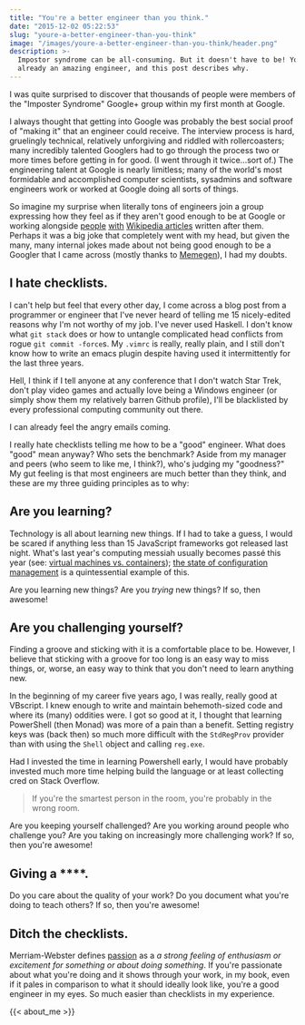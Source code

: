 ```yaml
---
title: "You're a better engineer than you think."
date: "2015-12-02 05:22:53"
slug: "youre-a-better-engineer-than-you-think"
image: "/images/youre-a-better-engineer-than-you-think/header.png"
description: >-
  Impostor syndrome can be all-consuming. But it doesn't have to be! You're
  already an amazing engineer, and this post describes why.
---
```


I was quite surprised to discover that thousands of people were members of the "Imposter Syndrome" Google+ group within my first month at Google.

I always thought that getting into Google was probably the best social proof of "making it" that an engineer could receive. The interview process is hard, gruelingly technical, relatively unforgiving and riddled with rollercoasters; many incredibly talented Googlers had to go through the process two or more times before getting in for good. (I went through it twice...sort of.) The engineering talent at Google is nearly limitless; many of the world's most formidable and accomplished computer scientists, sysadmins and software engineers work or worked at Google doing all sorts of things.

So imagine my surprise when literally tons of engineers join a group expressing how they feel as if they aren't good enough to be at Google or working alongside [people](https://en.wikipedia.org/wiki/Theodore_Ts%27o "") [with](https://en.wikipedia.org/wiki/Robert_Love "") [Wikipedia articles](https://en.wikipedia.org/wiki/Rob_Pike "") written after them. Perhaps it was a big joke that completely went with my head, but given the many, many internal jokes made about not being good enough to be a Googler that I came across (mostly thanks to [Memegen](http://thefw.com/take-a-peek-inside-googles-internal-meme-generator/ "")), I had my doubts.<!--more-->

## I hate checklists.

I can't help but feel that every other day, I come across a blog post from a programmer or engineer that I've never heard of telling me 15 nicely-edited reasons why I'm not worthy of my job. I've never used Haskell. I don't know what `git stack` does or how to untangle complicated head conflicts from rogue `git commit -force`s. My `.vimrc` is really, really plain, and I still don't know how to write an emacs plugin despite having used it intermittently for the last three years.

Hell, I think if I tell anyone at any conference that I don't watch Star Trek, don't play video games and actually love being a Windows engineer (or simply show them my relatively barren Github profile), I'll be blacklisted by every professional computing community out there.

I can already feel the angry emails coming.

I really hate checklists telling me how to be a "good" engineer. What does "good" mean anyway? Who sets the benchmark? Aside from my manager and peers (who seem to like me, I think?), who's judging my "goodness?" My gut feeling is that most engineers are much better than they think, and these are my three guiding principles as to why:

## Are you learning?

Technology is all about learning new things. If I had to take a guess, I would be scared if anything less than 15 JavaScript frameworks got released last night. What's last year's computing messiah usually becomes passé this year (see: [virtual machines vs. containers](http://blog.caranna.works/2015/11/30/a-completely-neutral-post-about-containers/ "")); [the state of configuration management](http://blog.takipi.com/deployment-management-tools-chef-vs-puppet-vs-ansible-vs-saltstack-vs-fabric/ "") is a quintessential example of this.

Are you learning new things? Are you *trying* new things? If so, then awesome!

## Are you challenging yourself?

Finding a groove and sticking with it is a comfortable place to be. However, I believe that sticking with a groove for too long is an easy way to miss things, or, worse, an easy way to think that you don't need to learn anything new.

In the beginning of my career five years ago, I was really, really good at VBscript. I knew enough to write and maintain behemoth-sized code and where its (many) oddities were. I got so good at it, I thought that learning PowerShell (then Monad) was more of a pain than a benefit. Setting registry keys was (back then) so much more difficult with the `StdRegProv` provider than with using the `Shell` object and calling `reg.exe`.

Had I invested the time in learning Powershell early, I would have probably invested much more time helping build the language or at least collecting cred on Stack Overflow.

> If you're the smartest person in the room, you're probably in the wrong room.


Are you keeping yourself challenged? Are you working around people who challenge you? Are you taking on increasingly more challenging work? If so, then you're awesome!

## Giving a ****.

Do you care about the quality of your work? Do you document what you're doing to teach others? If so, then you're awesome!

## Ditch the checklists.

Merriam-Webster defines [passion](http://www.merriam-webster.com/thesaurus/textbook[adjective] "") as a *a strong feeling of enthusiasm or excitement for something or about doing something*. If you're passionate about what you're doing and it shows through your work, in my book, even if it pales in comparison to what it should ideally look like, you're a good engineer in my eyes. So much easier than checklists in my experience.

{{< about_me >}}
